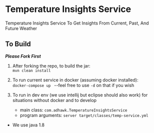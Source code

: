 # Temperature Insights Service
Temperature Insights Service To Get Insights From Current, Past, And Future Weather

## To Build
<i>**Please Fork First**</i>

1. After forking the repo, to build the jar: \
    `mvn clean install`
    
2. To run current service in docker (assuming docker installed): \
    `docker-compose up ` --feel free to use `-d` on that if you wish
3. To run in dev env (we use intellij but eclipse should also work) for situations without docker and to develop
    - main class: `com.adhawk.TemperatureInsightsService`
    - program arguments: `server target/classes/temp-service.yml ` 
    
* We use java 1.8        
